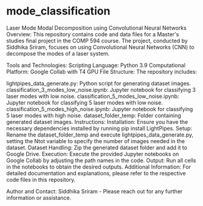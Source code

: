 # mode_classification

Laser Mode Modal Decomposition using Convolutional Neural Networks
Overview:
This repository contains code and data files for a Master's studies final project in the COMP 594 course. The project, conducted by Siddhika Sriram, focuses on using Convolutional Neural Networks (CNN) to decompose the modes of a laser system.

Tools and Technologies:
Scripting Language: Python 3.9
Computational Platform: Google Collab with T4 GPU
File Structure:
The repository includes:

lightpipes_data_generate.py: Python script for generating dataset images.
classification_3_modes_low_noise.ipynb: Jupyter notebook for classifying 3 laser modes with low noise.
classification_5_modes_low_noise.ipynb: Jupyter notebook for classifying 5 laser modes with low noise.
classification_5_modes_high_noise.ipynb: Jupyter notebook for classifying 5 laser modes with high noise.
dataset_folder_temp: Folder containing generated dataset images.
Instructions:
Installation: Ensure you have the necessary dependencies installed by running pip install LightPipes.
Setup: Rename the dataset_folder_temp and execute lightpipes_data_generate.py, setting the Ntot variable to specify the number of images needed in the dataset.
Dataset Handling: Zip the generated dataset folder and add it to Google Drive.
Execution: Execute the provided Jupyter notebooks on Google Collab by adjusting the path names in the code.
Output: Run all cells in the notebooks to obtain the desired outputs.
Additional Information:
For detailed documentation and explanations, please refer to the respective code files in this repository.

Author and Contact:
Siddhika Sriram - Please reach out for any further information or assistance.
